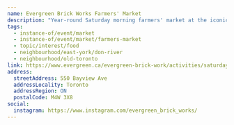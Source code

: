 ```yaml
---
name: Evergreen Brick Works Farmers' Market
description: "Year-round Saturday morning farmers' market at the iconic Evergreen Brick Works location."
tags:
  - instance-of/event/market
  - instance-of/event/market/farmers-market
  - topic/interest/food
  - neighbourhood/east-york/don-river
  - neighbourhood/old-toronto
link: https://www.evergreen.ca/evergreen-brick-work/activities/saturday-farmers-market/
address:
  streetAddress: 550 Bayview Ave
  addressLocality: Toronto
  addressRegion: ON
  postalCode: M4W 3X8
social:
  instagram: https://www.instagram.com/evergreen_brick_works/
---
```

